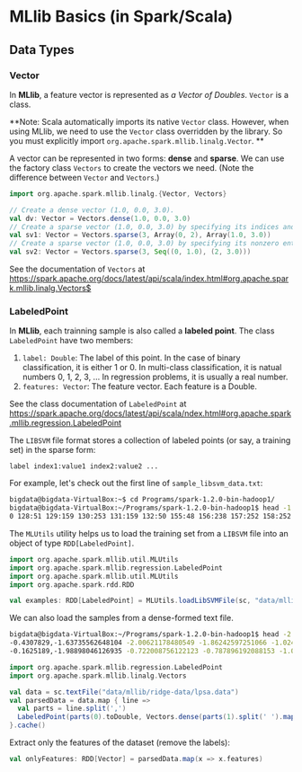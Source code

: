 # MLlib Basics (in Spark/Scala)

## Data Types

### Vector

In **MLlib**, a feature vector is represented as *a Vector of Doubles*. `Vector` is a class.

**Note: Scala automatically imports its native `Vector` class. However, when using MLlib, we need to use the `Vector` class overridden by the library. So you must explicitly import `org.apache.spark.mllib.linalg.Vector`. **

A vector can be represented in two forms: **dense** and **sparse**. We can use the factory class `Vectors` to create the vectors we need. (Note the difference between `Vector` and `Vectors`.)

```scala
import org.apache.spark.mllib.linalg.{Vector, Vectors}

// Create a dense vector (1.0, 0.0, 3.0).
val dv: Vector = Vectors.dense(1.0, 0.0, 3.0)
// Create a sparse vector (1.0, 0.0, 3.0) by specifying its indices and values corresponding to nonzero entries.
val sv1: Vector = Vectors.sparse(3, Array(0, 2), Array(1.0, 3.0))
// Create a sparse vector (1.0, 0.0, 3.0) by specifying its nonzero entries.
val sv2: Vector = Vectors.sparse(3, Seq((0, 1.0), (2, 3.0)))
```

See the documentation of `Vectors` at https://spark.apache.org/docs/latest/api/scala/index.html#org.apache.spark.mllib.linalg.Vectors$

### LabeledPoint
In **MLlib**, each trainning sample is also called a **labeled point**. The class `LabeledPoint` have two members:
1. `label: Double`: The label of this point. In the case of binary classification, it is either 1 or 0. In multi-class classification, it is natual numbers 0, 1, 2, 3, ... In regression problems, it is usually a real number.
2. `features: Vector`: The feature vector. Each feature is a Double.

See the class documentation of `LabeledPoint` at https://spark.apache.org/docs/latest/api/scala/ndex.html#org.apache.spark.mllib.regression.LabeledPoint

The `LIBSVM` file format stores a collection of labeled points (or say, a training set) in the sparse form:

`label index1:value1 index2:value2 ...`

For example, let's check out the first line of `sample_libsvm_data.txt`:

```bash
bigdata@bigdata-VirtualBox:~$ cd Programs/spark-1.2.0-bin-hadoop1/
bigdata@bigdata-VirtualBox:~/Programs/spark-1.2.0-bin-hadoop1$ head -1 data/mllib/sample_libsvm_data.txt 
0 128:51 129:159 130:253 131:159 132:50 155:48 156:238 157:252 158:252 159:252 160:237 182:54 183:227 184:253 185:252 186:239 187:233 188:252 189:57 190:6 208:10 209:60 210:224 211:252 212:253 213:252 214:202 215:84 216:252 217:253 218:122 236:163 237:252 ...
```

The `MLUtils` utility helps us to load the training set from a `LIBSVM` file into an object of type `RDD[LabeledPoint]`.

```scala
import org.apache.spark.mllib.util.MLUtils
import org.apache.spark.mllib.regression.LabeledPoint
import org.apache.spark.mllib.util.MLUtils
import org.apache.spark.rdd.RDD

val examples: RDD[LabeledPoint] = MLUtils.loadLibSVMFile(sc, "data/mllib/sample_libsvm_data.txt")
```

We can also load the samples from a dense-formed text file.

```bash
bigdata@bigdata-VirtualBox:~/Programs/spark-1.2.0-bin-hadoop1$ head -2 data/mllib/ridge-data/lpsa.data 
-0.4307829,-1.63735562648104 -2.00621178480549 -1.86242597251066 -1.02470580167082 -0.522940888712441 -0.863171185425945 -1.04215728919298 -0.864466507337306
-0.1625189,-1.98898046126935 -0.722008756122123 -0.787896192088153 -1.02470580167082 -0.522940888712441 -0.863171185425945 -1.04215728919298 -0.864466507337306
```

```scala
import org.apache.spark.mllib.regression.LabeledPoint
import org.apache.spark.mllib.linalg.Vectors

val data = sc.textFile("data/mllib/ridge-data/lpsa.data")
val parsedData = data.map { line =>
  val parts = line.split(',')
  LabeledPoint(parts(0).toDouble, Vectors.dense(parts(1).split(' ').map(_.toDouble)))
}.cache()
```

Extract only the features of the dataset (remove the labels):

```scala
val onlyFeatures: RDD[Vector] = parsedData.map(x => x.features)
```
